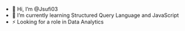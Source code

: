 - 👋 Hi, I’m @Jsufi03
- 🌱 I’m currently learning Structured Query Language and JavaScript
- ⚡ Looking for a role in Data Analytics
